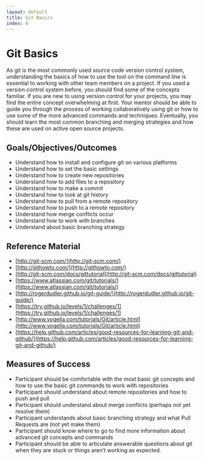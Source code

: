 ```yaml
---
layout: default
title: Git Basics 
index: 0
---
```


Git Basics
==========

As git is the most commonly used source code version control system, understanding the basics of how to use the tool on the command line is essential to working with other team members on a project. If you used a version control system before, you should find some of the concepts familiar. If you are new to using version control for your projects, you may find the entire concept overwhelming at first. Your mentor should be able to guide you through the process of working collaboratively using git or how to use some of the more advanced commands and techniques. Eventually, you should learn the most common branching and merging strategies and how these are used on active open source projects. 

Goals/Objectives/Outcomes
-------------------------

* Understand how to install and configure git on various platforms
* Understand how to set the basic settings
* Understand how to create new repositories
* Understand how to add files to a repository
* Understand how to make a commit
* Understand how to look at git history
* Understand how to pull from a remote repository
* Understand how to push to a remote repository
* Understand how merge conflicts occur
* Understand how to work with branches
* Understand about basic branching strategy

Reference Material
------------------

* [http://git-scm.com/](http://git-scm.com/)
* [http://githowto.com/](http://githowto.com/)
* [http://git-scm.com/docs/gittutorial](http://git-scm.com/docs/gittutorial)
* [https://www.atlassian.com/git/tutorials/](https://www.atlassian.com/git/tutorials/)
* [http://rogerdudler.github.io/git-guide/](http://rogerdudler.github.io/git-guide/)
* [https://try.github.io/levels/1/challenges/1](https://try.github.io/levels/1/challenges/1)
* [http://www.vogella.com/tutorials/Git/article.html](http://www.vogella.com/tutorials/Git/article.html)
* [https://help.github.com/articles/good-resources-for-learning-git-and-github/](https://help.github.com/articles/good-resources-for-learning-git-and-github/)

Measures of Success
-------------------

* Participant should be comfortable with the most basic git concepts and how to use the basic git commands to work with repositories
* Participant should understand about remote repositories and how to push and pull
* Participant should understand about merge conflicts (perhaps not yet resolve them)
* Participant understands about basic branching strategy and what Pull Requests are (not yet make them)
* Participant should know where to go to find more information about advanced git concepts and commands
* Participant should be able to articulate answerable questions about git when they are stuck or things aren’t working as expected.
